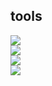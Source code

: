 
## tools

<img src="https://skillicons.dev/icons?i=c,cpp,python,dart,java" /> <br>
<img src="https://skillicons.dev/icons?i=linux,vscode,androidstudio" /> <br>
<img src="https://skillicons.dev/icons?i=flutter" /> <br>
<img src="https://skillicons.dev/icons?i=git,github" /> <br>
